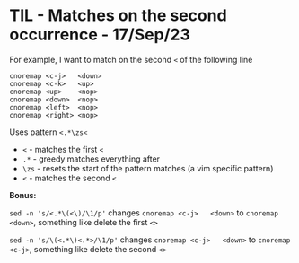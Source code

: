 # TIL - Matches on the second occurrence                             - 17/Sep/23

For example, I want to match on the second `<` of the following line

```
cnoremap <c-j>   <down>
cnoremap <c-k>   <up>
cnoremap <up>    <nop>
cnoremap <down>  <nop>
cnoremap <left>  <nop>
cnoremap <right> <nop>
```

Uses pattern `<.*\zs<`

- `<`   - matches the first `<`
- `.*`  - greedy matches everything after
- `\zs` - resets the start of the pattern matches (a vim specific pattern)
- `<`   - matches the second `<`

**Bonus:**

`sed -n 's/<.*\(<\)/\1/p'`
changes `cnoremap <c-j>   <down>` to `cnoremap <down>`,
something like delete the first `<>`

`sed -n 's/\(<.*\)<.*>/\1/p'`
changes `cnoremap <c-j>   <down>` to `cnoremap <c-j>`,
something like delete the second `<>`

